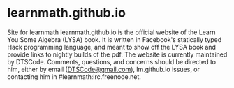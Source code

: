 learnmath.github.io
===================

Site for learnmath
learnmath.github.io is the official website of the Learn You Some Algebra (LYSA) book. It is written in Facebook's
statically typed Hack programming language, and meant to show off the LYSA book and provide links to nightly builds of the
pdf. The website is currently maintained by DTSCode. Comments, questions, and concerns should be directed to him, either by
email (DTSCode@gmail.com), lm.github.io issues, or contacting him in #learnmath:irc.freenode.net.
